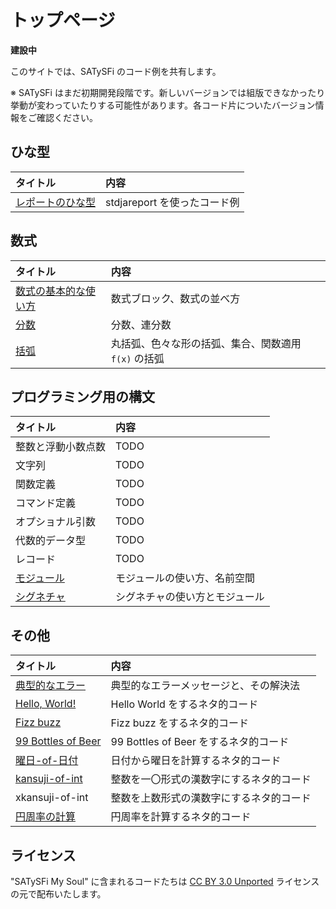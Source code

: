 # トップページ

**建設中**

このサイトでは、SATySFi のコード例を共有します。

※ SATySFi はまだ初期開発段階です。新しいバージョンでは組版できなかったり挙動が変わっていたりする可能性があります。各コード片についたバージョン情報をご確認ください。

## ひな型

| タイトル | 内容 |
|:---------|:-----|
| [レポートのひな型](template-stdjareport.html) | stdjareport を使ったコード例 |

## 数式

| タイトル | 内容 |
|:---------|:-----|
| [数式の基本的な使い方](math-basics.html) | 数式ブロック、数式の並べ方 |
| [分数](math-frac.html) | 分数、連分数 |
| [括弧](math-paren.html) | 丸括弧、色々な形の括弧、集合、関数適用 `f(x)` の括弧 |

## プログラミング用の構文

| タイトル | 内容 |
|:---------|:-----|
| 整数と浮動小数点数 | TODO |
| 文字列 | TODO |
| 関数定義 | TODO |
| コマンド定義 | TODO |
| オプショナル引数 | TODO |
| 代数的データ型 | TODO |
| レコード | TODO |
| [モジュール](programming-module.html) | モジュールの使い方、名前空間 |
| [シグネチャ](programming-signature.html) | シグネチャの使い方とモジュール |

## その他

| タイトル | 内容 |
|:---------|:-----|
| [典型的なエラー](others-errors.html) | 典型的なエラーメッセージと、その解決法 |
| [Hello, World!](others-hello-world.html) | Hello World をするネタ的コード |
| [Fizz buzz](others-fizzbuzz.html) | Fizz buzz をするネタ的コード |
| [99 Bottles of Beer](others-99-bottles-of-beer.html) | 99 Bottles of Beer をするネタ的コード |
| [曜日-of-日付](others-day-of-date.html) | 日付から曜日を計算するネタ的コード |
| [kansuji-of-int](others-kansuji-of-int.html) | 整数を一〇形式の漢数字にするネタ的コード |
| xkansuji-of-int | 整数を上数形式の漢数字にするネタ的コード |
| [円周率の計算](others-pi.html) | 円周率を計算するネタ的コード |

## ライセンス

"SATySFi My Soul" に含まれるコードたちは [CC BY 3.0 Unported](https://creativecommons.org/licenses/by/3.0/deed.ja) ライセンスの元で配布いたします。
